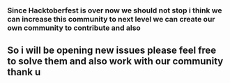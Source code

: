 ### Since Hacktoberfest is over now we should not stop i think we can increase this community to next level we can create our own community to contribute and also 

## So i will be opening new issues please feel free to solve them and also work with our community thank u 
